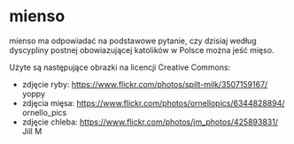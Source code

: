 mienso
======

mienso ma odpowiadać na podstawowe pytanie, czy dzisiaj według dyscypliny postnej obowiazującej katolików w Polsce można jeść mięso.

Użyte są następujące obrazki na licencji Creative Commons:
 * zdjęcie ryby: https://www.flickr.com/photos/spilt-milk/3507159167/ yoppy
 * zdjęcia mięsa: https://www.flickr.com/photos/ornellopics/6344828894/ ornello_pics
 * zdjęcie chleba: https://www.flickr.com/photos/jm_photos/425893831/ Jill M
